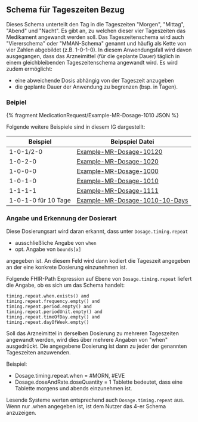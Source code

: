 ## Schema für Tageszeiten Bezug

Dieses Schema unterteilt den Tag in die Tageszeiten "Morgen", "Mittag", "Abend" und "Nacht".
Es gibt an, zu welchen dieser vier Tageszeiten das Medikament angewandt werden soll. Das Tageszeitenschema wird auch "Viererschema" oder "MMAN-Schema" genannt und häufig als Kette von vier Zahlen abgebildet (z.B. 1-0-1-0). 
In diesem Anwendungsfall wird davon ausgegangen, dass das Arzneimittel (für die geplante Dauer) täglich in einem gleichbleibenden Tageszeitenschema angewandt wird. Es wird zudem ermöglicht:

- eine abweichende Dosis abhängig von der Tageszeit anzugeben
- die geplante Dauer der Anwendung zu begrenzen (bsp. in Tagen). 

### Beipiel

{% fragment MedicationRequest/Example-MR-Dosage-1010 JSON %}

Folgende weitere Beispiele sind in diesem IG dargestellt:

| Beispiel    | Beipspiel Datei |
| -------- | ------- |
| 1-0-1/2-0  | [Example-MR-Dosage-10120](./MedicationRequest-Example-MR-Dosage-10120.html)    |
| 1-0-2-0 | [Example-MR-Dosage-1020](./MedicationRequest-Example-MR-Dosage-1020.html)     |
| 1-0-0-0    | [Example-MR-Dosage-1000](./MedicationRequest-Example-MR-Dosage-1000.html)    |
| 1-0-1-0    | [Example-MR-Dosage-1010](./MedicationRequest-Example-MR-Dosage-1010.html)    |
| 1-1-1-1    | [Example-MR-Dosage-1111](./MedicationRequest-Example-MR-Dosage-1111.html)    |
| 1-0-1-0 für 10 Tage   | [Example-MR-Dosage-1010-10-Days](./MedicationRequest-Example-MR-Dosage-1010-10-Days.html)    |

### Angabe und Erkennung der Dosierart

Diese Dosierungsart wird daran erkannt, dass unter `Dosage.timing.repeat`

- ausschließliche Angabe von `when`
- opt. Angabe von `bounds[x]`
  
angegeben ist. An diesem Feld wird dann kodiert die Tageszeit angegeben an der eine konkrete Dosierung einzunehmen ist.

Folgende FHIR-Path Expression auf Ebene von `Dosage.timing.repeat` liefert die Angabe, ob es sich um das Schema handelt:

```
timing.repeat.when.exists() and
timing.repeat.frequency.empty() and
timing.repeat.period.empty() and
timing.repeat.periodUnit.empty() and
timing.repeat.timeOfDay.empty() and
timing.repeat.dayOfWeek.empty()
```

Soll das Arzneimittel in derselben Dosierung zu mehreren Tageszeiten angewandt werden, wird dies über mehrere Angaben von "when" ausgedrückt. Die angegebene Dosierung ist dann zu jeder der genannten Tageszeiten anzuwenden. 

Beispiel:
- Dosage.timing.repeat.when = #MORN, #EVE
- Dosage.doseAndRate.doseQuantity = 1 Tablette
bedeutet, dass eine Tablette morgens und abends einzunehmen ist.

Lesende Systeme werten entsprechend auch `Dosage.timing.repeat` aus. Wenn nur .when angegeben ist, ist dem Nutzer das 4-er Schema anzuzeigen.
